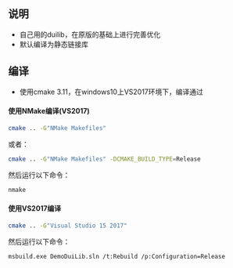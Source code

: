 ## 说明
- 自己用的duilib，在原版的基础上进行完善优化
- 默认编译为静态链接库

## 编译
- 使用cmake 3.11，在windows10上VS2017环境下，编译通过

#### 使用NMake编译(VS2017)
```BASH
cmake .. -G"NMake Makefiles"
```
或者：
```BASH
cmake .. -G"NMake Makefiles" -DCMAKE_BUILD_TYPE=Release
```

然后运行以下命令：
```BASH
nmake
```

#### 使用VS2017编译
```BASH
cmake .. -G"Visual Studio 15 2017"
```

然后运行以下命令：
```BASH
msbuild.exe DemoDuiLib.sln /t:Rebuild /p:Configuration=Release
```
